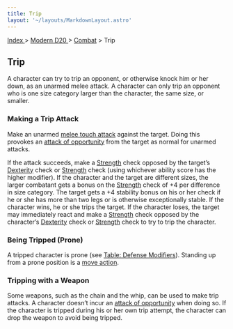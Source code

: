 ```yaml
---
title: Trip
layout: '~/layouts/MarkdownLayout.astro'
---
```


[ Index ](/) > [ Modern D20 ](/modern.d20.srd) > [Combat](/modern.d20.srd/combat) > Trip

## Trip

A character can try to trip an opponent, or otherwise knock him or her down,
as an unarmed melee attack. A character can only trip an opponent who is one
size category larger than the character, the same size, or smaller.

### Making a Trip Attack

Make an unarmed [melee touch attack](/modern.d20.srd/combat/attack.actions)
against the target. Doing this provokes an [attack of opportunity](/modern.d20.srd/combat/attacks.of.opportunity) from the target as
normal for unarmed attacks.

If the attack succeeds, make a
[Strength](/modern.d20.srd/basics/ability.scores) check opposed by the
target’s [Dexterity](/modern.d20.srd/basics/ability.scores) check or
[Strength](/modern.d20.srd/basics/ability.scores) check (using whichever
ability score has the higher modifier). If the character and the target are
different sizes, the larger combatant gets a bonus on the
[Strength](/modern.d20.srd/basics/ability.scores) check of +4 per difference
in size category. The target gets a +4 stability bonus on his or her check if
he or she has more than two legs or is otherwise exceptionally stable. If the
character wins, he or she trips the target. If the character loses, the target
may immediately react and make a
[Strength](/modern.d20.srd/basics/ability.scores) check opposed by the
character’s [Dexterity](/modern.d20.srd/basics/ability.scores) check or
[Strength](/modern.d20.srd/basics/ability.scores) check to try to trip the
character.

### Being Tripped (Prone)

A tripped character is prone (see [Table: Defense Modifiers](/modern.d20.srd/combat/favorable.unfavorable.conditions)). Standing
up from a prone position is a [move action](/modern.d20.srd/combat/move.actions).

### Tripping with a Weapon

Some weapons, such as the chain and the whip, can be used to make trip
attacks. A character doesn’t incur an [attack of opportunity](/modern.d20.srd/combat/attacks.of.opportunity) when doing so. If
the character is tripped during his or her own trip attempt, the character can
drop the weapon to avoid being tripped.


